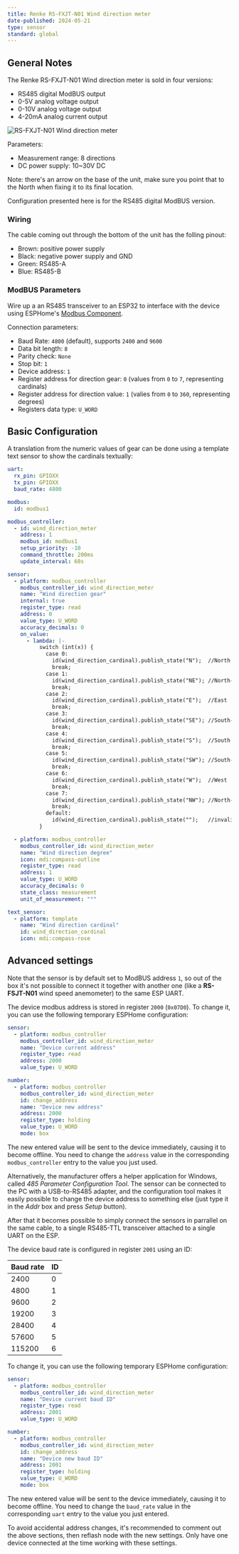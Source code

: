```yaml
---
title: Renke RS-FXJT-N01 Wind direction meter
date-published: 2024-05-21
type: sensor
standard: global
---
```


## General Notes

The Renke RS-FXJT-N01 Wind direction meter is sold in four versions:

- RS485 digital ModBUS output
- 0-5V analog voltage output
- 0-10V analog voltage output
- 4-20mA analog current output

![RS-FXJT-N01 Wind direction meter](/directionmeter.png "RS-FXJT-N01 Wind direction")

Parameters:

- Measurement range: 8 directions
- DC power supply: 10~30V DC

Note: there's an arrow on the base of the unit, make sure you point that to the North when fixing it to its final location.

Configuration presented here is for the RS485 digital ModBUS version.

### Wiring

The cable coming out through the bottom of the unit has the folling pinout:

- Brown: positive power supply
- Black: negative power supply and GND
- Green: RS485-A
- Blue:  RS485-B

### ModBUS Parameters

Wire up a an RS485 transceiver to an ESP32 to interface with the device using ESPHome's [Modbus Component](https://esphome.io/components/modbus.html).

Connection parameters:

- Baud Rate: `4800` (default), supports `2400` and `9600`
- Data bit length: `8`
- Parity check: `None`
- Stop bit: `1`
- Device address: `1`
- Register address for direction gear: `0` (values from `0` to `7`, representing cardinals)
- Register address for direction value: `1` (valies from `0` to `360`, representing degrees)
- Registers data type: `U_WORD`

## Basic Configuration

A translation from the numeric values of gear can be done using a template text sensor to show the cardinals textually:

```yaml
uart:
  rx_pin: GPIOXX
  tx_pin: GPIOXX
  baud_rate: 4800

modbus:
  id: modbus1

modbus_controller:
  - id: wind_direction_meter
    address: 1
    modbus_id: modbus1
    setup_priority: -10
    command_throttle: 200ms
    update_interval: 60s

sensor:
  - platform: modbus_controller
    modbus_controller_id: wind_direction_meter
    name: "Wind direction gear"
    internal: true
    register_type: read
    address: 0
    value_type: U_WORD
    accuracy_decimals: 0
    on_value:
      - lambda: |-
          switch (int(x)) {
            case 0:
              id(wind_direction_cardinal).publish_state("N");  //North
              break;
            case 1:
              id(wind_direction_cardinal).publish_state("NE"); //North-East
              break;
            case 2:
              id(wind_direction_cardinal).publish_state("E");  //East
              break;
            case 3:
              id(wind_direction_cardinal).publish_state("SE"); //South-East
              break;
            case 4:
              id(wind_direction_cardinal).publish_state("S");  //South
              break;
            case 5:
              id(wind_direction_cardinal).publish_state("SW"); //South-West
              break;
            case 6:
              id(wind_direction_cardinal).publish_state("W");  //West
              break;
            case 7:
              id(wind_direction_cardinal).publish_state("NW"); //North-West
              break;
            default:
              id(wind_direction_cardinal).publish_state("");   //invalid
          }

  - platform: modbus_controller
    modbus_controller_id: wind_direction_meter
    name: "Wind direction degree"
    icon: mdi:compass-outline
    register_type: read
    address: 1
    value_type: U_WORD
    accuracy_decimals: 0
    state_class: measurement
    unit_of_measurement: "°"

text_sensor:
  - platform: template
    name: "Wind direction cardinal"
    id: wind_direction_cardinal
    icon: mdi:compass-rose
```

## Advanced settings

Note that the sensor is by default set to ModBUS address `1`, so out of the box it's not possible to connect it together with another one (like a **RS-FSJT-N01** wind speed anemometer) to the same ESP UART.

The device modbus address is stored in register `2000` (`0x07D0`). To change it, you can use the following temporary ESPHome configuration:

```yaml
sensor:
  - platform: modbus_controller
    modbus_controller_id: wind_direction_meter
    name: "Device current address"
    register_type: read
    address: 2000
    value_type: U_WORD

number:
  - platform: modbus_controller
    modbus_controller_id: wind_direction_meter
    id: change_address
    name: "Device new address"
    address: 2000
    register_type: holding
    value_type: U_WORD
    mode: box
```

The new entered value will be sent to the device immediately, causing it to become offline. You need to change the `address` value in the corresponding `modbus_controller` entry to the value you just used.

Alternatively, the manufacturer offers a helper application for Windows, called *485 Parameter Configuration Tool*. The sensor can be connected to the PC with a USB-to-RS485 adapter, and the configuration tool makes it easily possible to change the device address to something else (just type it in the *Addr* box and press *Setup* button).

After that it becomes possible to simply connect the sensors in parrallel on the same cable, to a single RS485-TTL transceiver attached to a single UART on the ESP.

The device baud rate is configured in register `2001` using an ID:

| Baud rate | ID |
| --------- | -- |
| 2400      | 0  |
| 4800      | 1  |
| 9600      | 2  |
| 19200     | 3  |
| 28400     | 4  |
| 57600     | 5  |
| 115200    | 6  |

To change it, you can use the following temporary ESPHome configuration:

```yaml
sensor:
  - platform: modbus_controller
    modbus_controller_id: wind_direction_meter
    name: "Device current baud ID"
    register_type: read
    address: 2001
    value_type: U_WORD

number:
  - platform: modbus_controller
    modbus_controller_id: wind_direction_meter
    id: change_address
    name: "Device new baud ID"
    address: 2001
    register_type: holding
    value_type: U_WORD
    mode: box
```

The new entered value will be sent to the device immediately, causing it to become offline. You need to change the `baud_rate` value in the corresponding `uart` entry to the value you just entered.

To avoid accidental address changes, it's recommended to comment out the above sections, then reflash node with the new settings. Only have one device connected at the time working with these settings.
